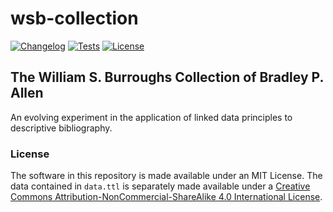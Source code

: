 # wsb-collection
[![Changelog](https://img.shields.io/github/v/release/bradleypallen/wsb-collection?include_prereleases&label=changelog)](https://github.com/bradleypallen/wsb-collection/releases)
[![Tests](https://github.com/bradleypallen/wsb-collection/workflows/Test/badge.svg)](https://github.com/bradleypallen/wsb-collection/actions?query=workflow%3ATest)
[![License](https://img.shields.io/github/license/bradleypallen/wsb-collection)](https://github.com/bradleypallen/wsb-collection/blob/main/LICENSE)

## The William S. Burroughs Collection of Bradley P. Allen
An evolving experiment in the application of linked data principles to descriptive bibliography.

### License
The software in this repository is made available under an MIT License. The data contained in `data.ttl` is separately made available under a
[Creative Commons Attribution-NonCommercial-ShareAlike 4.0 International License](https://creativecommons.org/licenses/by-nc-sa/4.0/).
